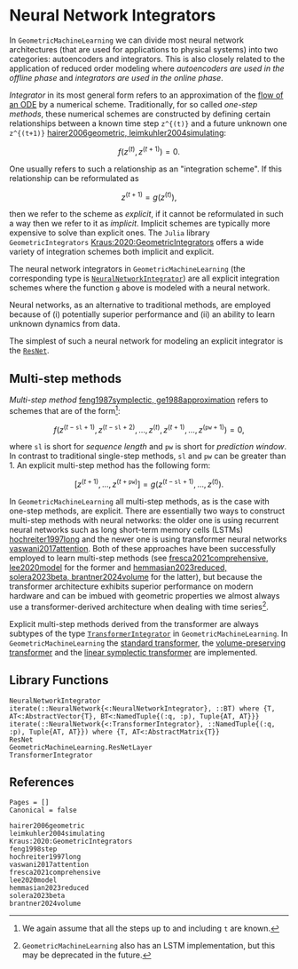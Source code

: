 # Neural Network Integrators 

In `GeometricMachineLearning` we can divide most neural network architectures (that are used for applications to physical systems) into two categories: autoencoders and integrators. This is also closely related to the application of reduced order modeling where *autoencoders are used in the offline phase* and *integrators are used in the online phase*.

*Integrator* in its most general form refers to an approximation of the [flow of an ODE](@ref "The Existence-And-Uniqueness Theorem") by a numerical scheme. Traditionally, for so called *one-step methods*, these numerical schemes are constructed by defining certain relationships between a known time step ``z^{(t)}`` and a future unknown one ``z^{(t+1)}`` [hairer2006geometric, leimkuhler2004simulating](@cite): 

```math
    f(z^{(t)}, z^{(t+1)}) = 0.
```

One usually refers to such a relationship as an "integration scheme". If this relationship can be reformulated as 

```math
    z^{(t+1)} = g(z^{(t)}),
```

then we refer to the scheme as *explicit*, if it cannot be reformulated in such a way then we refer to it as *implicit*. Implicit schemes are typically more expensive to solve than explicit ones. The `Julia` library `GeometricIntegrators` [Kraus:2020:GeometricIntegrators](@cite) offers a wide variety of integration schemes both implicit and explicit. 

The neural network integrators in `GeometricMachineLearning` (the corresponding type is [`NeuralNetworkIntegrator`](@ref)) are all explicit integration schemes where the function ``g`` above is modeled with a neural network.

Neural networks, as an alternative to traditional methods, are employed because of (i) potentially superior performance and (ii) an ability to learn unknown dynamics from data. 

The simplest of such a neural network for modeling an explicit integrator is the [`ResNet`](@ref).

## Multi-step methods

*Multi-step method* [feng1987symplectic, ge1988approximation](@cite) refers to schemes that are of the form[^1]: 

[^1]: We again assume that all the steps up to and including ``t`` are known.

```math
    f(z^{(t - \mathtt{sl} + 1)}, z^{(t - \mathtt{sl} + 2)}, \ldots, z^{(t)}, z^{(t + 1)}, \ldots, z^{(\mathtt{pw} + 1)}) = 0,
```
where `sl` is short for *sequence length* and `pw` is short for *prediction window*. In contrast to traditional single-step methods, `sl` and `pw` can be greater than 1. An explicit multi-step method has the following form: 

```math 
[z^{(t+1)}, \ldots, z^{(t+\mathtt{pw})}] = g(z^{(t - \mathtt{sl} + 1)}, \ldots, z^{(t)}).
```

In `GeometricMachineLearning` all multi-step methods, as is the case with one-step methods, are explicit. There are essentially two ways to construct multi-step methods with neural networks: the older one is using recurrent neural networks such as long short-term memory cells (LSTMs) [hochreiter1997long](@cite) and the newer one is using transformer neural networks [vaswani2017attention](@cite). Both of these approaches have been successfully employed to learn multi-step methods (see [fresca2021comprehensive, lee2020model](@cite) for the former and [hemmasian2023reduced, solera2023beta, brantner2024volume](@cite) for the latter), but because the transformer architecture exhibits superior performance on modern hardware and can be imbued with geometric properties we almost always use a transformer-derived architecture when dealing with time series[^2].

[^2]: `GeometricMachineLearning` also has an LSTM implementation, but this may be deprecated in the future. 

Explicit multi-step methods derived from the transformer are always subtypes of the type [`TransformerIntegrator`](@ref) in `GeometricMachineLearning`. In `GeometricMachineLearning` the [standard transformer](@ref "Standard Transformer"), the [volume-preserving transformer](@ref "Volume-Preserving Transformer") and the [linear symplectic transformer](@ref "Linear Symplectic Transformer") are implemented. 

## Library Functions 

```@docs
NeuralNetworkIntegrator
iterate(::NeuralNetwork{<:NeuralNetworkIntegrator}, ::BT) where {T, AT<:AbstractVector{T}, BT<:NamedTuple{(:q, :p), Tuple{AT, AT}}}
iterate(::NeuralNetwork{<:TransformerIntegrator}, ::NamedTuple{(:q, :p), Tuple{AT, AT}}) where {T, AT<:AbstractMatrix{T}}
ResNet
GeometricMachineLearning.ResNetLayer
TransformerIntegrator
```

## References 

```@bibliography
Pages = []
Canonical = false

hairer2006geometric
leimkuhler2004simulating
Kraus:2020:GeometricIntegrators
feng1998step
hochreiter1997long
vaswani2017attention
fresca2021comprehensive
lee2020model
hemmasian2023reduced
solera2023beta
brantner2024volume
```